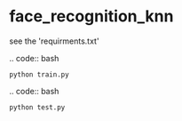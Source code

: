 # face_recognition_knn

see the 'requirments.txt'

.. code:: bash

    python train.py


.. code:: bash

    python test.py
